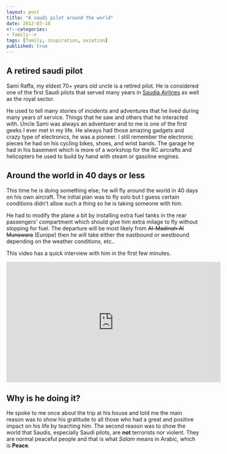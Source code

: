 ```yaml
---
layout: post
title: "A saudi pilot around the world"
date: 2012-03-18
<!--categories:
- family-->
tags: [family, inspiration, aviation]
published: true
---
```


## A retired saudi pilot
Sami Raffa, my eldest 70+ years old uncle is a retired pilot. He is considered one of the first Saudi pilots that served many years in [Saudia Airlines](http://www.saudiairlines.com/) as well as the royal sector.


He used to tell many stories of incidents and adventures that he lived during many years of service. Things that he saw and others that he interacted with. Uncle Sami was always an adventurer and to me is one of the first geeks I ever met in my life. He always had those amazing gadgets and crazy type of electronics, he was a pioneer.
I still remember the electronic pieces he had on his cycling bikes, shoes, and wrist bands. The garage he had in his basement which is more of a workshop for the RC aircrafts and helicopters he used to build by hand with steam or gasoline engines.

## Around the world in 40 days or less

This time he is doing something else; he will fly around the world in 40 days on his own aircraft. The initial plan was to fly solo but I guess certain conditions didn't allow such a thing so he is taking someone with him.

He had to modify the plane a bit by installing extra fuel tanks in the rear passengers' compartment which should give him extra milage to fly without stopping for fuel. The departure will be most likely from ~~Al-Madinah Al Munawara~~ (Europe) then he will take either the eastbound or westbound depending on the weather conditions, etc..

This video has a quick interview with him in the first few minutes.

<iframe width="560" height="315" src="http://www.youtube.com/embed/9-_5ZhZA6EQ?rel=0" frameborder="0" allowfullscreen style="display:block;margin:0 auto;"></iframe>

## Why is he doing it?

He spoke to me once about the trip at his house and told me the main reason was to show his gratitude to all those who had a great and positive impact on his life by teaching him. The second reason was to show the world that Saudis, especially Saudi pilots, are **not** terrorists nor violent. They are normal peaceful people and that is what *Salam* means in Arabic, which is **Peace**.

